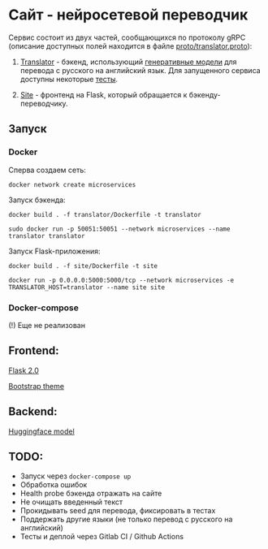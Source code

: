 # Сайт - нейросетевой переводчик

Сервис состоит из двух частей, сообщающихся по протоколу gRPC (описание доступных полей находится в файле [proto/translator.proto](proto/translator.proto)):

1. [Translator](translator/translator.py) - бэкенд, использующий [генеративные модели](translator/models.py) для перевода с русского на английский язык. Для запущенного сервиса доступны некоторые [тесты](translator/test_server.py).

2. [Site](site/__main__.py) - фронтенд на Flask, который обращается к бэкенду-переводчику. 


## Запуск
### Docker
Сперва создаем сеть:
```
docker network create microservices
```

Запуск бэкенда:
```
docker build . -f translator/Dockerfile -t translator

sudo docker run -p 50051:50051 --network microservices --name translator translator
```

Запуск Flask-приложения:
```
docker build . -f site/Dockerfile -t site 

docker run -p 0.0.0.0:5000:5000/tcp --network microservices -e TRANSLATOR_HOST=translator --name site site
```

### Docker-compose
(!) Еще не реализован


## Frontend:
[Flask 2.0](https://flask.palletsprojects.com/en/2.0.x/quickstart/)

[Bootstrap theme](https://bootswatch.com/cyborg/)


## Backend:
[Huggingface model](https://huggingface.co/Helsinki-NLP/opus-mt-ru-en)


## TODO:
* Запуск через `docker-compose up`
* Обработка ошибок
* Health probe бэкенда отражать на сайте
* Не очищать введенный текст
* Прокидывать seed для перевода, фиксировать в тестах
* Поддержать другие языки (не только перевод с русского на английский)
* Тесты и деплой через Gitlab CI / Github Actions
